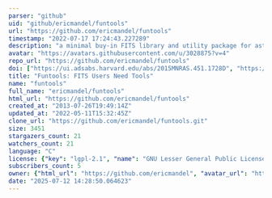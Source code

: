 ```yaml
---
parser: "github"
uid: "github/ericmandel/funtools"
url: "https://github.com/ericmandel/funtools"
timestamp: "2022-07-17 17:24:43.227289"
description: "a minimal buy-in FITS library and utility package for astronomical data analysis"
avatar: "https://avatars.githubusercontent.com/u/3028875?v=4"
repo_url: "https://github.com/ericmandel/funtools"
doi: ["https://ui.adsabs.harvard.edu/abs/2015MNRAS.451.1728D", "https://ui.adsabs.harvard.edu/abs/2001ASPC..238..225M", "https://ui.adsabs.harvard.edu/abs/2011ascl.soft12002M/abstract"]
title: "Funtools: FITS Users Need Tools"
name: "funtools"
full_name: "ericmandel/funtools"
html_url: "https://github.com/ericmandel/funtools"
created_at: "2013-07-26T19:49:14Z"
updated_at: "2022-05-11T15:32:45Z"
clone_url: "https://github.com/ericmandel/funtools.git"
size: 3451
stargazers_count: 21
watchers_count: 21
language: "C"
license: {"key": "lgpl-2.1", "name": "GNU Lesser General Public License v2.1", "spdx_id": "LGPL-2.1", "url": "https://api.github.com/licenses/lgpl-2.1", "node_id": "MDc6TGljZW5zZTEx"}
subscribers_count: 5
owner: {"html_url": "https://github.com/ericmandel", "avatar_url": "https://avatars.githubusercontent.com/u/3028875?v=4", "login": "ericmandel", "type": "User"}
date: "2025-07-12 14:28:50.064623"
---
```

